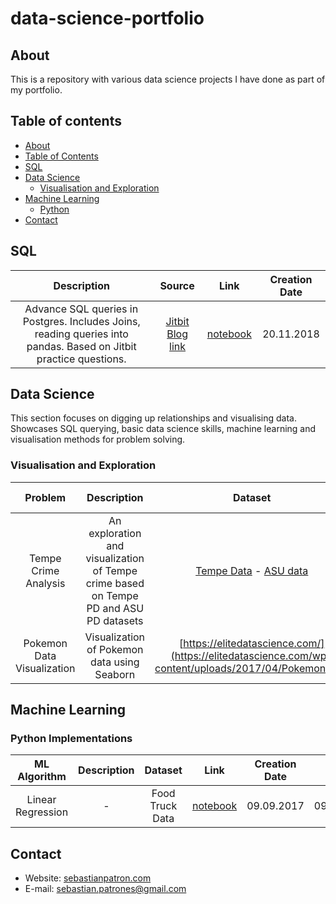 # data-science-portfolio


## About
This is a repository with various data science projects I have done as part of my portfolio.

## Table of contents
- [About](#about)
- [Table of Contents](#table-of-contents)
- [SQL](#SQL)
- [Data Science](#Data-Science)
	+ [Visualisation and Exploration](#visualisation-and-exploration)
- [Machine Learning](#Machine-Learning)
	+ [Python](#python-implementations)
- [Contact](#contact)

## SQL
| Description  | Source | Link | Creation Date |
| :---: | :---: | :---: | :---: |
| Advance SQL queries in Postgres. Includes Joins, reading queries into pandas. Based on Jitbit practice questions. | [Jitbit Blog link](https://www.jitbit.com/news/181-jitbits-sql-interview-questions/) | [notebook](https://github.com/seb-patron/jitbit-sql-practice/blob/master/notebooks/0001-jitbit-sql-questions.ipynb) | 20.11.2018 |


## Data Science
This section focuses on digging up relationships and visualising data. Showcases SQL querying, basic data science skills, machine learning and visualisation methods for problem solving.

### Visualisation and Exploration
| Problem | Description | Dataset | Implementation | Creation Date | Last Update |
| :---: | :---: | :---: | :---: | :---: | :---: |
| Tempe Crime Analysis | An exploration and visualization of Tempe crime based on Tempe PD and ASU PD datasets | [Tempe Data]( https://data-tempegov.opendata.arcgis.com/datasets/02533928ed1649d2ac773c8ebf50f37d_1?geometry=-111.959%2C33.414%2C-111.899%2C33.426) - [ASU data]( https://moto.data.socrata.com/dataset/Arizona-State-University-Police-Department/6fzp-yqnh) | [notebook](https://github.com/seb-patron/tempe-crime-analysis/blob/master/notebooks/0001-tempe-crime-exploration-and-visualization.ipynb) | 15.11.2018 | 19.11.2018 |
| Pokemon Data Visualization | Visualization of Pokemon data using Seaborn | [https://elitedatascience.com/](https://elitedatascience.com/wp-content/uploads/2017/04/Pokemon.csv) | [notebook](https://github.com/seb-patron/Seaborn-Visualizations/blob/master/notebooks/0001-visualizing-pokemon-data-seaborn.ipynb) | 10.11.2018 | 21.11.2018 |


## Machine Learning

### Python Implementations
| ML Algorithm | Description | Dataset | Link | Creation Date | Last Update |
| :---: | :---: | :---: | :---: | :---: | :---: |
| Linear Regression | - | Food Truck Data | [notebook](https://github.com/seb-patron/machine-learning-stanford/blob/master/hw1/exercise1.ipynb) | 09.09.2017 | 09.09.2017 |


## Contact
- Website: [sebastianpatron.com](sebastianpatron.com)
- E-mail: sebastian.patrones@gmail.com

